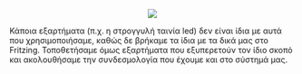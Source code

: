 <p align="center">
<img src="https://user-images.githubusercontent.com/28193137/168534680-29e398eb-3565-4d3a-889d-a4b16c9ceb39.png" />
</p>

Κάποια εξαρτήματα (π.χ. η στρογγυλή ταινία led) δεν είναι ίδια με αυτά που χρησιμοποιήσαμε, καθώς δε βρήκαμε τα ίδια με τα δικά μας στο Fritzing.
Τοποθετήσαμε όμως εξαρτήματα που εξυπερετούν τον ίδιο σκοπό και ακολουθήσαμε την συνδεσμολογία που έχουμε και στο σύστημά μας.
